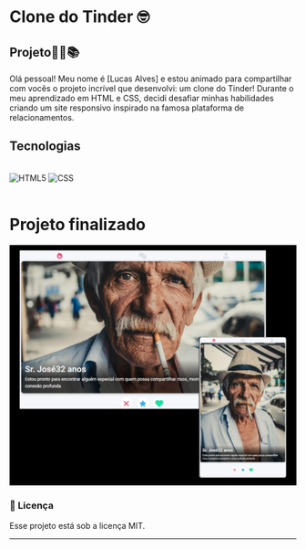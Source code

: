 # Clone do Tinder 🤓
## Projeto👨‍💻📚
Olá pessoal! Meu nome é [Lucas Alves] e estou animado para compartilhar com vocês o projeto incrível que desenvolvi: um clone do Tinder! Durante o meu aprendizado em HTML e CSS, 
decidi desafiar minhas habilidades criando um site responsivo inspirado na famosa plataforma de relacionamentos.

## Tecnologias
<div style="display: inline_block"><br/>
  <img aling="center" alt="HTML5" src="https://img.shields.io/badge/HTML5-E34F26?style=for-the-badge&logo=html5&logoColor=white">
  <img aling="center" alt="CSS" src="https://img.shields.io/badge/CSS3-1572B6?style=for-the-badge&logo=css3&logoColor=white">
</div><br/>

# Projeto finalizado
![Preview](.github/preview.jpg)

### :memo: Licença
Esse projeto está sob a licença MIT.

---
